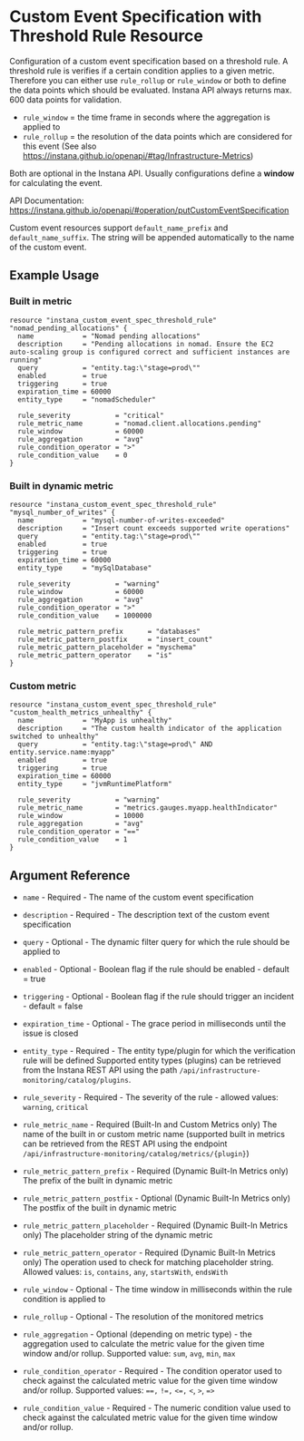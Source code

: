 # Custom Event Specification with Threshold Rule Resource

Configuration of a custom event specification based on a threshold rule. A threshold rule is verifies if a certain 
condition applies to a given metric. Therefore you can either use `rule_rollup` or `rule_window` or both to define 
the data points which should be evaluated. Instana API always returns max. 600 data points for validation.

- `rule_window` = the time frame in seconds where the aggregation is applied to
- `rule_rollup` = the resolution of the data points which are considered for this event (See also <https://instana.github.io/openapi/#tag/Infrastructure-Metrics>)

Both are optional in the Instana API. Usually configurations define a **window** for calculating the event.

API Documentation: <https://instana.github.io/openapi/#operation/putCustomEventSpecification>

Custom event resources support `default_name_prefix` and `default_name_suffix`. The string will be appended automatically
to the name of the custom event.

## Example Usage

### Built in metric

```hcl
resource "instana_custom_event_spec_threshold_rule" "nomad_pending_allocations" {
  name            = "Nomad pending allocations"
  description     = "Pending allocations in nomad. Ensure the EC2 auto-scaling group is configured correct and sufficient instances are running"
  query           = "entity.tag:\"stage=prod\""
  enabled         = true
  triggering      = true
  expiration_time = 60000
  entity_type     = "nomadScheduler"

  rule_severity           = "critical"
  rule_metric_name        = "nomad.client.allocations.pending"
  rule_window             = 60000
  rule_aggregation        = "avg"
  rule_condition_operator = ">"
  rule_condition_value    = 0
}
```

### Built in dynamic metric

```hcl
resource "instana_custom_event_spec_threshold_rule" "mysql_number_of_writes" {
  name            = "mysql-number-of-writes-exceeded"
  description     = "Insert count exceeds supported write operations"
  query           = "entity.tag:\"stage=prod\""
  enabled         = true
  triggering      = true
  expiration_time = 60000
  entity_type     = "mySqlDatabase"

  rule_severity           = "warning"
  rule_window             = 60000
  rule_aggregation        = "avg"
  rule_condition_operator = ">"
  rule_condition_value    = 1000000

  rule_metric_pattern_prefix      = "databases"
  rule_metric_pattern_postfix     = "insert_count"
  rule_metric_pattern_placeholder = "myschema"
  rule_metric_pattern_operator    = "is"
}
```

### Custom metric

```hcl
resource "instana_custom_event_spec_threshold_rule" "custom_health_metrics_unhealthy" {
  name            = "MyApp is unhealthy"
  description     = "The custom health indicator of the application switched to unhealthy"
  query           = "entity.tag:\"stage=prod\" AND entity.service.name:myapp"
  enabled         = true
  triggering      = true
  expiration_time = 60000
  entity_type     = "jvmRuntimePlatform"

  rule_severity           = "warning"
  rule_metric_name        = "metrics.gauges.myapp.healthIndicator"
  rule_window             = 10000
  rule_aggregation        = "avg"
  rule_condition_operator = "=="
  rule_condition_value    = 1
}
```

## Argument Reference

* `name` - Required - The name of the custom event specification
* `description` - Required - The description text of the custom event specification
* `query` - Optional - The dynamic filter query for which the rule should be applied to
* `enabled` - Optional - Boolean flag if the rule should be enabled - default = true
* `triggering` - Optional - Boolean flag if the rule should trigger an incident - default = false
* `expiration_time` - Optional - The grace period in milliseconds until the issue is closed
* `entity_type` - Required - The entity type/plugin for which the verification rule will be defined
Supported entity types (plugins) can be retrieved from the Instana REST API using the path
`/api/infrastructure-monitoring/catalog/plugins`.
* `rule_severity` - Required - The severity of the rule - allowed values: `warning`, `critical`
  
* `rule_metric_name` - Required (Built-In and Custom Metrics only) The name of the built in or custom metric name (supported
built in metrics can be retrieved from the REST API using the endpoint `/api/infrastructure-monitoring/catalog/metrics/{plugin}`)

* `rule_metric_pattern_prefix` - Required (Dynamic Built-In Metrics only) The prefix of the built in dynamic metric
* `rule_metric_pattern_postfix` - Optional (Dynamic Built-In Metrics only) The postfix of the built in dynamic metric
* `rule_metric_pattern_placeholder` - Required (Dynamic Built-In Metrics only) The placeholder string of the dynamic metric
* `rule_metric_pattern_operator` - Required (Dynamic Built-In Metrics only) The operation used to check for matching
placeholder string. Allowed values:  `is`, `contains`, `any`, `startsWith`, `endsWith`

* `rule_window` - Optional - The time window in milliseconds within the rule condition is applied to
* `rule_rollup` - Optional - The resolution of the monitored metrics
* `rule_aggregation` - Optional (depending on metric type) - the aggregation used to calculate the metric value for the given
time window and/or rollup. Supported value: `sum`, `avg`, `min`, `max`
* `rule_condition_operator` - Required - The condition operator used to check against the calculated metric value for the given
time window and/or rollup. Supported values: `==,` `!=,` `<=,` `<`, `>`, `=>`
* `rule_condition_value` - Required - The numeric condition value used to check against the calculated metric value for the given
time window and/or rollup.